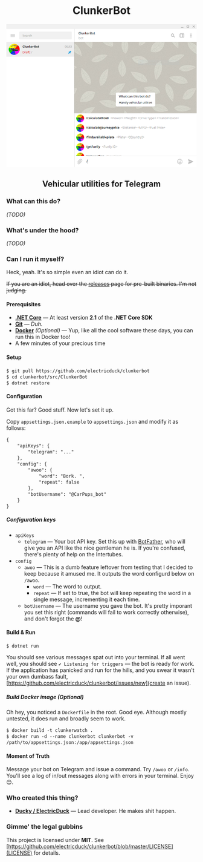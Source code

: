 <h1 align="center">ClunkerBot</h1>

<p align="center">
  <img src="art/scrots/scrot001.png" />
</p>

<h2 align="center">Vehicular utilities for Telegram</h3>

### What can this do?

_(TODO)_

### What's under the hood?

_(TODO)_

### Can I run it myself?

Heck, yeah. It's so simple even an idiot can do it.

~~If you are an idiot, head over the [releases](https://github.com/electricduck/clunkerbot/releases) page for pre-built binaries. I'm not judging.~~

#### Prerequisites

 * **[.NET Core](https://dotnet.microsoft.com/download)** &mdash; At least version **2.1** of the **.NET Core SDK**
 * **[Git](https://git-scm.com/)** &mdash; _Duh._
 * **[Docker](https://www.docker.com/get-started)** _(Optional)_ &mdash; Yup, like all the cool software these days, you can run this in Docker too!
 * A few minutes of your precious time
 
#### Setup

    $ git pull https://github.com/electricduck/clunkerbot
    $ cd clunkerbot/src/ClunkerBot
    $ dotnet restore
    
#### Configuration

Got this far? Good stuff. Now let's set it up.

Copy `appsettings.json.example` to `appsettings.json` and modify it as follows:

    {
        "apiKeys": {
            "telegram": "..."
        },
        "config": {
            "awoo": {
                "word": "Bork. ",
                "repeat": false
            },
            "botUsername": "@CarPups_bot"
        }
    }
    
##### Configuration keys

 * `apiKeys`
   * `telegram` &mdash; Your bot API key. Set this up with [BotFather](https://t.me/botfather), who will give you an API like the nice gentleman he is. If you're confused, there's plenty of help on the Intertubes.
 * `config`
   * `awoo` &mdash; This is a dumb feature leftover from testing that I decided to keep because it amused me. It outputs the word configurd below on `/awoo`.
     * `word` &mdash; The word to output.
     * `repeat` &mdash; If set to true, the bot will keep repeating the word in a single message, incrementing it each time.
   * `botUsername` &mdash; The username you gave the bot. It's pretty imporant you set this right (commands will fail to work correctly otherwise), and don't forgot the **@**!
    
#### Build & Run

    $ dotnet run
    
You should see various messages spat out into your terminal. If all went well, you should see `✔️ Listening for triggers` &mdash; the bot is ready for work. If the application has panicked and run for the hills, and you swear it wasn't your own dumbass fault, [https://github.com/electricduck/clunkerbot/issues/new](create an issue).
    
##### Build Docker image _(Optional)_

Oh hey, you noticed a `Dockerfile` in the root. Good eye. Although mostly untested, it does run and broadly seem to work.

    $ docker build -t clunkerwatch .
    $ docker run -d --name clunkerbot clunkerbot -v /path/to/appsettings.json:/app/appsettings.json
    
#### Moment of Truth

Message your bot on Telegram and issue a command. Try `/awoo` or `/info`. You'll see a log of in/out messages along with errors in your terminal. Enjoy 😊.

### Who created this thing?

  * **[Ducky / ElectricDuck](https://github.com/electricduck)** &mdash; Lead developer. He makes shit happen.

### Gimme' the legal gubbins

This project is licensed under **MIT**. See [https://github.com/electricduck/clunkerbot/blob/master/LICENSE](LICENSE) for details.
